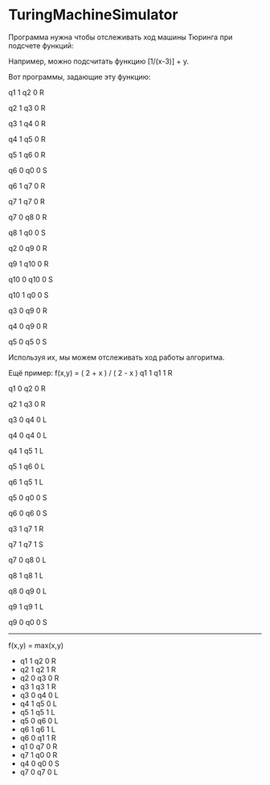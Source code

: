 # TuringMachineSimulator

Программа нужна чтобы отслеживать ход машины Тюринга при подсчете функций:

Например, можно подсчитать функцию [1/(x-3)] + y.

Вот программы, задающие эту функцию:

q1 1 q2 0 R

q2 1 q3 0 R

q3 1 q4 0 R

q4 1 q5 0 R

q5 1 q6 0 R

q6 0 q0 0 S

q6 1 q7 0 R

q7 1 q7 0 R

q7 0 q8 0 R

q8 1 q0 0 S

q2 0 q9 0 R

q9 1 q10 0 R

q10 0 q10 0 S

q10 1 q0 0 S

q3 0 q9 0 R

q4 0 q9 0 R

q5 0 q5 0 S

Используя их, мы можем отслеживать ход работы алгоритма.

Ещё пример: f(x,y) = ( 2 + x ) / ( 2 - x )
q1 1 q1 1 R

q1 0 q2 0 R

q2 1 q3 0 R

q3 0 q4 0 L

q4 0 q4 0 L

q4 1 q5 1 L

q5 1 q6 0 L

q6 1 q5 1 L

q5 0 q0 0 S

q6 0 q6 0 S

q3 1 q7 1 R

q7 1 q7 1 S

q7 0 q8 0 L

q8 1 q8 1 L

q8 0 q9 0 L

q9 1 q9 1 L

q9 0 q0 0 S

---

f(x,y) = max(x,y)

* q1 1 q2 0 R
* q2 1 q2 1 R
* q2 0 q3 0 R
* q3 1 q3 1 R
* q3 0 q4 0 L
* q4 1 q5 0 L
* q5 1 q5 1 L 
* q5 0 q6 0 L
* q6 1 q6 1 L
* q6 0 q1 1 R
* q1 0 q7 0 R
* q7 1 q0 0 R
* q4 0 q0 0 S
* q7 0 q7 0 L
